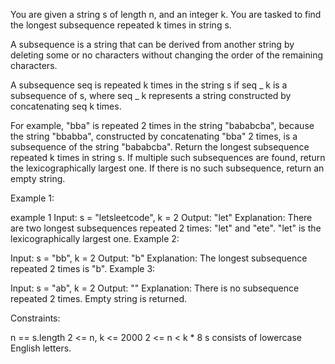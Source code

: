 You are given a string s of length n, and an integer k. You are tasked to find the longest subsequence repeated k times in string s.

A subsequence is a string that can be derived from another string by deleting some or no characters without changing the order of the remaining characters.

A subsequence seq is repeated k times in the string s if seq _ k is a subsequence of s, where seq _ k represents a string constructed by concatenating seq k times.

For example, "bba" is repeated 2 times in the string "bababcba", because the string "bbabba", constructed by concatenating "bba" 2 times, is a subsequence of the string "bababcba".
Return the longest subsequence repeated k times in string s. If multiple such subsequences are found, return the lexicographically largest one. If there is no such subsequence, return an empty string.

Example 1:

example 1
Input: s = "letsleetcode", k = 2
Output: "let"
Explanation: There are two longest subsequences repeated 2 times: "let" and "ete".
"let" is the lexicographically largest one.
Example 2:

Input: s = "bb", k = 2
Output: "b"
Explanation: The longest subsequence repeated 2 times is "b".
Example 3:

Input: s = "ab", k = 2
Output: ""
Explanation: There is no subsequence repeated 2 times. Empty string is returned.

Constraints:

n == s.length
2 <= n, k <= 2000
2 <= n < k \* 8
s consists of lowercase English letters.
